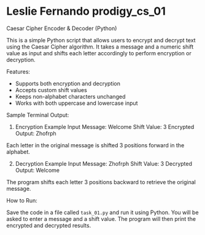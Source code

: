 # Leslie Fernando prodigy_cs_01
Caesar Cipher Encoder & Decoder (Python)

This is a simple Python script that allows users to encrypt and decrypt text using the Caesar Cipher algorithm. It takes a message and a numeric shift value as input and shifts each letter accordingly to perform encryption or decryption.

Features:

* Supports both encryption and decryption
* Accepts custom shift values
* Keeps non-alphabet characters unchanged
* Works with both uppercase and lowercase input

Sample Terminal Output:

1. Encryption Example
   Input Message: Welcome
   Shift Value: 3
   Encrypted Output: Zhofrph

Each letter in the original message is shifted 3 positions forward in the alphabet.

2. Decryption Example
   Input Message: Zhofrph
   Shift Value: 3
   Decrypted Output: Welcome

The program shifts each letter 3 positions backward to retrieve the original message.

How to Run:

Save the code in a file called `task_01.py` and run it using Python. You will be asked to enter a message and a shift value. The program will then print the encrypted and decrypted results.

